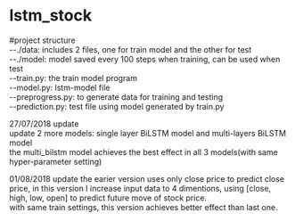 # lstm_stock

#project structure  
--./data: includes 2 files, one for train model and the other for test  
--./model: model saved every 100 steps when training, can be used when test  
--train.py: the train model program  
--model.py: lstm-model file  
--preprogress.py: to generate data for training and testing  
--prediction.py: test file using model generated by train.py  
  
27/07/2018 update  
update 2 more models: single layer BiLSTM model and multi-layers BiLSTM model  
the multi_bilstm model achieves the best effect in all 3 models(with same hyper-parameter setting)  
  
01/08/2018 update
the earier version uses only close price to predict close price, in this version I increase input data to 4 dimentions, using [close, high, low, open] to predict future move of stock price.  
with same train settings, this version achieves better effect than last one.
